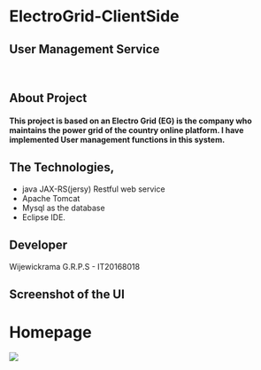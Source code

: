 # ElectroGrid-ClientSide
## User Management Service

<br>

## About Project

#### This project is based on an Electro Grid (EG) is the company who maintains the power grid of the country online platform. I have implemented User management functions in this system.

##  The Technologies,
-  java JAX-RS(jersy) Restful web service  
-  Apache Tomcat  
-  Mysql as the database 
-  Eclipse IDE.

##  Developer

Wijewickrama G.R.P.S - IT20168018

## Screenshot of the UI

<h1>Homepage</h1>

![](UI/index.png)
